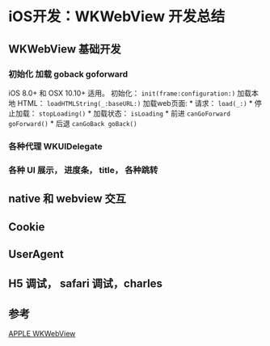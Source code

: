 # iOS开发：WKWebView 开发总结

## WKWebView 基础开发
### 初始化 加载 goback goforward
iOS 8.0+ 和 OSX 10.10+ 适用。
初始化： ```init(frame:configuration:)```
加载本地 HTML： ```loadHTMLString(_:baseURL:)```
加载web页面:
	* 请求： ``` load(_:) ```
	* 停止加载： ```stopLoading()```
	* 加载状态： ```isLoading```
	* 前进 
		```
		canGoForward
		goForward()
		```
	* 后退
		```
		canGoBack
		goBack()
		```


### 各种代理 WKUIDelegate
### 各种 UI 展示， 进度条， title， 各种跳转
## native 和 webview 交互
## Cookie
## UserAgent
## H5 调试， safari 调试，charles 
## 参考
[APPLE WKWebView](https://developer.apple.com/documentation/webkit/wkwebview)